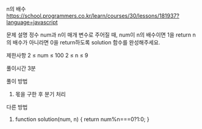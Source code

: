 n의 배수
https://school.programmers.co.kr/learn/courses/30/lessons/181937?language=javascript

문제 설명
정수 num과 n이 매개 변수로 주어질 때, num이 n의 배수이면 1을 return n의 배수가 아니라면 0을 return하도록 solution 함수를 완성해주세요.

제한사항
2 ≤ num ≤ 100
2 ≤ n ≤ 9

풀이시간
3분

풀이 방법

1. 몫을 구한 후 분기 처리

다른 방법

1.  function solution(num, n) {
    return num%n===0?1:0;
    }
